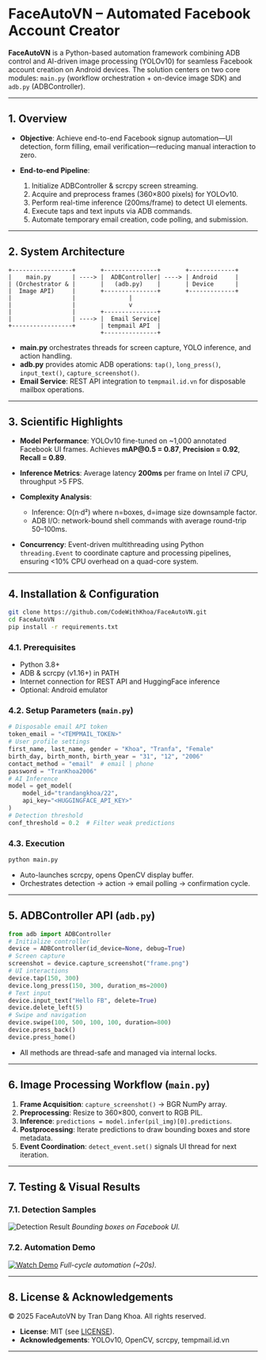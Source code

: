 # FaceAutoVN – Automated Facebook Account Creator

**FaceAutoVN** is a Python-based automation framework combining ADB control and AI-driven image processing (YOLOv10) for seamless Facebook account creation on Android devices. The solution centers on two core modules: `main.py` (workflow orchestration + on-device image SDK) and `adb.py` (ADBController).

---

## 1. Overview

* **Objective**: Achieve end-to-end Facebook signup automation—UI detection, form filling, email verification—reducing manual interaction to zero.
* **End-to-end Pipeline**:

  1. Initialize ADBController & scrcpy screen streaming.
  2. Acquire and preprocess frames (360×800 pixels) for YOLOv10.
  3. Perform real-time inference (200ms/frame) to detect UI elements.
  4. Execute taps and text inputs via ADB commands.
  5. Automate temporary email creation, code polling, and submission.

---

## 2. System Architecture

```plaintext
+-----------------+       +---------------+       +-------------+
|    main.py      | ----> |  ADBController| ----> | Android     |
| (Orchestrator & |       |   (adb.py)    |       | Device      |
|  Image API)     |       +---------------+       +-------------+
|                 |               |
|                 |               v
|                 |       +---------------+
|                 | ----> |  Email Service|
+-----------------+       | tempmail API  |
                          +---------------+
```

* **main.py** orchestrates threads for screen capture, YOLO inference, and action handling.
* **adb.py** provides atomic ADB operations: `tap()`, `long_press()`, `input_text()`, `capture_screenshot()`.
* **Email Service**: REST API integration to `tempmail.id.vn` for disposable mailbox operations.

---

## 3. Scientific Highlights

* **Model Performance**: YOLOv10 fine-tuned on \~1,000 annotated Facebook UI frames. Achieves **mAP\@0.5 = 0.87**, **Precision = 0.92**, **Recall = 0.89**.
* **Inference Metrics**: Average latency **200ms** per frame on Intel i7 CPU, throughput >5 FPS.
* **Complexity Analysis**:

  * Inference: O(n·d²) where n=boxes, d=image size downsample factor.
  * ADB I/O: network-bound shell commands with average round-trip 50–100ms.
* **Concurrency**: Event-driven multithreading using Python `threading.Event` to coordinate capture and processing pipelines, ensuring <10% CPU overhead on a quad-core system.

---

## 4. Installation & Configuration

```bash
git clone https://github.com/CodeWithKhoa/FaceAutoVN.git
cd FaceAutoVN
pip install -r requirements.txt
```

### 4.1. Prerequisites

* Python 3.8+
* ADB & scrcpy (v1.16+) in PATH
* Internet connection for REST API and HuggingFace inference
* Optional: Android emulator

### 4.2. Setup Parameters (`main.py`)

```python
# Disposable email API token
token_email = "<TEMPMAIL_TOKEN>"
# User profile settings
first_name, last_name, gender = "Khoa", "Tranfa", "Female"
birth_day, birth_month, birth_year = "31", "12", "2006"
contact_method = "email"  # email | phone
password = "TranKhoa2006"
# AI Inference
model = get_model(
    model_id="trandangkhoa/22",
    api_key="<HUGGINGFACE_API_KEY>"
)
# Detection threshold
conf_threshold = 0.2  # Filter weak predictions
```

### 4.3. Execution

```bash
python main.py
```

* Auto-launches scrcpy, opens OpenCV display buffer.
* Orchestrates detection → action → email polling → confirmation cycle.

---

## 5. ADBController API (`adb.py`)

```python
from adb import ADBController
# Initialize controller
device = ADBController(id_device=None, debug=True)
# Screen capture
screenshot = device.capture_screenshot("frame.png")
# UI interactions
device.tap(150, 300)
device.long_press(150, 300, duration_ms=2000)
# Text input
device.input_text("Hello FB", delete=True)
device.delete_left(5)
# Swipe and navigation
device.swipe(100, 500, 100, 100, duration=800)
device.press_back()
device.press_home()
```

* All methods are thread-safe and managed via internal locks.

---

## 6. Image Processing Workflow (`main.py`)

1. **Frame Acquisition**: `capture_screenshot()` → BGR NumPy array.
2. **Preprocessing**: Resize to 360×800, convert to RGB PIL.
3. **Inference**: `predictions = model.infer(pil_img)[0].predictions`.
4. **Postprocessing**: Iterate predictions to draw bounding boxes and store metadata.
5. **Event Coordination**: `detect_event.set()` signals UI thread for next iteration.

---

## 7. Testing & Visual Results

### 7.1. Detection Samples

![Detection Result](screenshots/detection_result.png)
*Bounding boxes on Facebook UI.*

### 7.2. Automation Demo

[![Watch Demo](screenshots/video_thumbnail.png)](videos/demo_registration.mp4)
*Full-cycle automation (\~20s).*

---

## 8. License & Acknowledgements

© 2025 FaceAutoVN by Tran Dang Khoa. All rights reserved.

* **License**: MIT (see [LICENSE](LICENSE)).
* **Acknowledgements**: YOLOv10, OpenCV, scrcpy, tempmail.id.vn

---
